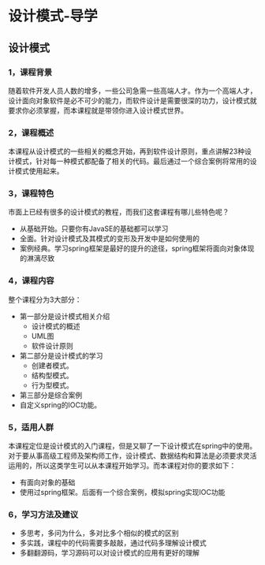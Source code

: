 # 设计模式-导学


## 设计模式

### 1，课程背景

随着软件开发人员人数的增多，一些公司急需一些高端人才。作为一个高端人才，设计面向对象软件是必不可少的能力，而软件设计是需要很深的功力，设计模式就要求你必须掌握，而本课程就是带领你进入设计模式世界。

### 2，课程概述

本课程从设计模式的一些相关的概念开始，再到软件设计原则，重点讲解23种设计模式，针对每一种模式都配备了相关的代码。最后通过一个综合案例将常用的设计模式使用起来。

### 3，课程特色

市面上已经有很多的设计模式的教程，而我们这套课程有哪儿些特色呢？

* 从基础开始。只要你有JavaSE的基础都可以学习
* 全面。针对设计模式及其模式的变形及开发中是如何使用的
* 案例经典。学习spring框架是最好的提升的途径，spring框架将面向对象体现的淋漓尽致

### 4，课程内容

整个课程分为3大部分：

* 第一部分是设计模式相关介绍
  * 设计模式的概述
  * UML图
  * 软件设计原则
* 第二部分是设计模式的学习
  * 创建者模式。
  * 结构型模式。
  * 行为型模式。
* 第三部分是综合案例
* 自定义spring的IOC功能。

### 5，适用人群

本课程定位是设计模式的入门课程，但是又聊了一下设计模式在spring中的使用。对于要从事高级工程师及架构师工作，设计模式、数据结构和算法是必须要求灵活运用的，所以这类学生可以从本课程开始学习。而本课程对你的要求如下：

* 有面向对象的基础
* 使用过spring框架。后面有一个综合案例，模拟spring实现IOC功能

### 6，学习方法及建议

* 多思考，多问为什么，多对比多个相似的模式的区别
* 多实践，课程中的代码需要多敲敲，通过代码多理解设计模式
* 多翻翻源码，学习源码可以对设计模式的应用有更好的理解




